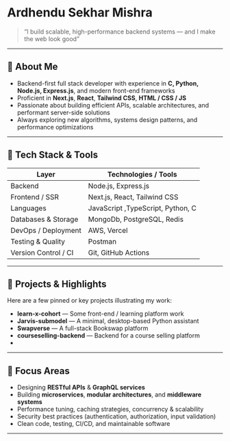 # Ardhendu Sekhar Mishra

> “I build scalable, high-performance backend systems — and I make the web look good”

---

## 🚀 About Me

- Backend-first full stack developer with experience in **C, Python, Node.js, Express.js**, and modern front-end frameworks  
- Proficient in **Next.js**, **React**, **Tailwind CSS**, **HTML / CSS / JS**  
- Passionate about building efficient APIs, scalable architectures, and performant server-side solutions  
- Always exploring new algorithms, systems design patterns, and performance optimizations  

---

## 🧰 Tech Stack & Tools

| Layer | Technologies / Tools |
|---|---|
| Backend | Node.js, Express.js |
| Frontend / SSR | Next.js, React, Tailwind CSS |
| Languages | JavaScript ,TypeScript, Python, C |
| Databases & Storage | MongoDb, PostgreSQL, Redis |
| DevOps / Deployment |  AWS, Vercel |
| Testing & Quality | Postman |
| Version Control / CI | Git, GitHub Actions |

---

## 📂 Projects & Highlights

Here are a few pinned or key projects illustrating my work:

- **learn-x-cohort** — Some front-end / learning platform work  
- **Jarvis-submodel** — A minimal, desktop-based Python assistant  
- **Swapverse** — A full-stack Bookswap platform   
- **courseselling-backend** — Backend for a course selling platform
- 
---

## 🎯 Focus Areas  

- Designing **RESTful APIs** & **GraphQL services**  
- Building **microservices**, **modular architectures**, and **middleware systems**  
- Performance tuning, caching strategies, concurrency & scalability  
- Security best practices (authentication, authorization, input validation)  
- Clean code, testing, CI/CD, and maintainable software  

---
